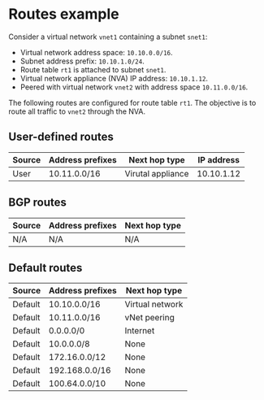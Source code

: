 # Routes example

Consider a virtual network `vnet1` containing a subnet `snet1`:

- Virtual network address space: `10.10.0.0/16`.
- Subnet address prefix: `10.10.1.0/24`.
- Route table `rt1` is attached to subnet `snet1`.
- Virtual network appliance (NVA) IP address: `10.10.1.12`.
- Peered with virtual network `vnet2` with address space `10.11.0.0/16`.

The following routes are configured for route table `rt1`. The objective is to route all traffic to `vnet2` through the NVA.

## User-defined routes

| Source | Address prefixes | Next hop type | IP address |
| --- | --- | --- | --- |
| User | 10.11.0.0/16 | Virutal appliance | 10.10.1.12 |

## BGP routes

| Source | Address prefixes | Next hop type |
| --- | --- | --- |
| N/A | N/A | N/A |

## Default routes

| Source | Address prefixes | Next hop type |
| --- | --- | --- |
| Default | 10.10.0.0/16 | Virtual network |
| Default | 10.11.0.0/16 | vNet peering |
| Default | 0.0.0.0/0 | Internet |
| Default | 10.0.0.0/8 | None |
| Default | 172.16.0.0/12 | None |
| Default | 192.168.0.0/16 | None |
| Default | 100.64.0.0/10 | None |

